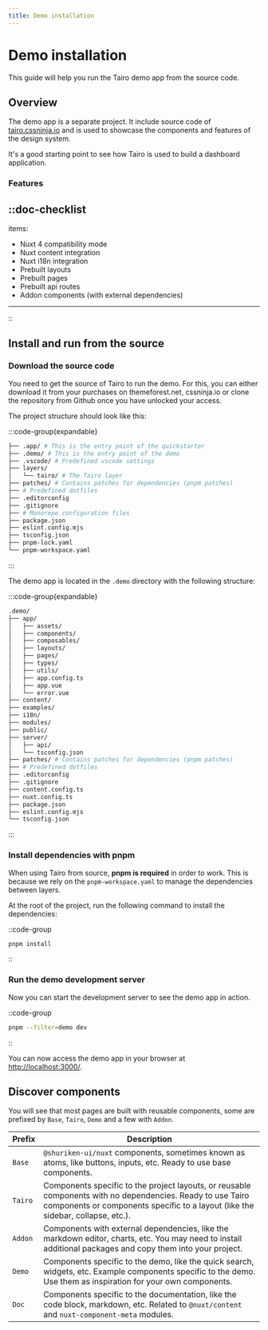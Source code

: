 ```yaml
---
title: Demo installation
---
```


# Demo installation

This guide will help you run the Tairo demo app from the source code.

## Overview

The demo app is a separate project. It include source code of [tairo.cssninja.io](https://tairo.cssninja.io) and is used to showcase the components and features of the design system.

It's a good starting point to see how Tairo is used to build a dashboard application.

### Features

::doc-checklist
---
items:
  - Nuxt 4 compatibility mode
  - Nuxt content integration
  - Nuxt i18n integration
  - Prebuilt layouts
  - Prebuilt pages
  - Prebuilt api routes
  - Addon components (with external dependencies)
---
::

## Install and run from the source

### Download the source code

You need to get the source of Tairo to run the demo. For this, you can either download it from your purchases on themeforest.net, cssninja.io or clone the repository from Github once you have unlocked your access.

The project structure should look like this:

:::code-group{expandable}
```bash [Terminal]
├── .app/ # This is the entry point of the quickstarter
├── .demo/ # This is the entry point of the demo
├── .vscode/ # Predefined vscode settings
├── layers/
│   └── tairo/ # The Tairo layer
├── patches/ # Contains patches for dependencies (pnpm patches)
├── # Predefined dotfiles
├── .editorconfig
├── .gitignore
├── # Monorepo configuration files
├── package.json
├── eslint.config.mjs
├── tsconfig.json
├── pnpm-lock.yaml
└── pnpm-workspace.yaml
```
:::

The demo app is located in the `.demo` directory with the following structure:

:::code-group{expandable}
```bash [Terminal]
.demo/
├── app/
│   ├── assets/
│   ├── components/
│   ├── composables/
│   ├── layouts/
│   ├── pages/
│   ├── types/
│   ├── utils/
│   ├── app.config.ts
│   ├── app.vue
│   └── error.vue
├── content/
├── examples/
├── i18n/
├── modules/
├── public/
├── server/
│   ├── api/
│   └── tsconfig.json
├── patches/ # Contains patches for dependencies (pnpm patches)
├── # Predefined dotfiles
├── .editorconfig
├── .gitignore
├── content.config.ts
├── nuxt.config.ts
├── package.json
├── eslint.config.mjs
└── tsconfig.json
```
:::

### Install dependencies with pnpm

When using Tairo from source, **pnpm is required** in order to work. This is because we rely on the `pnpm-workspace.yaml` to manage the dependencies between layers.

At the root of the project, run the following command to install the dependencies:

::code-group
```bash [Terminal]
pnpm install
```
::

### Run the demo development server

Now you can start the development server to see the demo app in action.

::code-group
```bash [Terminal]
pnpm --filter=demo dev
```
::

You can now access the demo app in your browser at [http://localhost:3000/](http://localhost:3000/).

## Discover components

You will see that most pages are built with reusable components, some are prefixed by `Base`, `Tairo`, `Demo` and a few with `Addon`.

| Prefix | Description |
|--------|-------------|
| `Base` | `@shuriken-ui/nuxt` components, sometimes known as atoms, like buttons, inputs, etc. Ready to use base components. |
| `Tairo` | Components specific to the project layouts, or reusable components with no dependencies. Ready to use Tairo components or components specific to a layout (like the sidebar, collapse, etc.). |
| `Addon` | Components with external dependencies, like the markdown editor, charts, etc. You may need to install additional packages and copy them into your project. |
| `Demo` | Components specific to the demo, like the quick search, widgets, etc. Example components specific to the demo. Use them as inspiration for your own components. |
| `Doc` | Components specific to the documentation, like the code block, markdown, etc. Related to `@nuxt/content` and `nuxt-component-meta` modules. |
